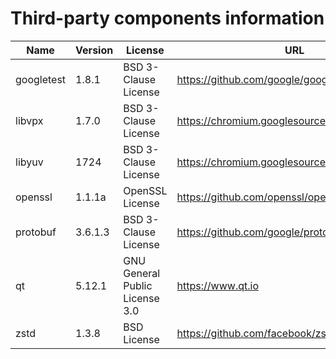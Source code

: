 Third-party components information
==================================

| Name       | Version   | License                        | URL                                             |
|------------|-----------|--------------------------------|-------------------------------------------------|
| googletest | 1.8.1     | BSD 3-Clause License           | https://github.com/google/googletest/releases   |
| libvpx     | 1.7.0     | BSD 3-Clause License           | https://chromium.googlesource.com/webm/libvpx   |
| libyuv     | 1724      | BSD 3-Clause License           | https://chromium.googlesource.com/libyuv/libyuv |
| openssl    | 1.1.1a    | OpenSSL License                | https://github.com/openssl/openssl/releases     |
| protobuf   | 3.6.1.3   | BSD 3-Clause License           | https://github.com/google/protobuf/releases     |
| qt         | 5.12.1    | GNU General Public License 3.0 | https://www.qt.io                               |
| zstd       | 1.3.8     | BSD License                    | https://github.com/facebook/zstd/releases       |
